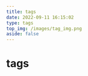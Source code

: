 ```yaml
---
title: tags
date: 2022-09-11 16:15:02
type: tags
top_img: /images/tag_img.png
aside: false
---
```


# tags

